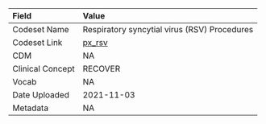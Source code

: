 |Field            |Value                                        |
|:----------------|:--------------------------------------------|
|Codeset Name     |Respiratory syncytial virus (RSV) Procedures |
|Codeset Link     |[px_rsv](https://github.com/PEDSnet/Variable-Dictionary/blob/main/procedure/px_rsv.csv)|
|CDM              |NA                                           |
|Clinical Concept |RECOVER                                      |
|Vocab            |NA                                           |
|Date Uploaded    |2021-11-03                                   |
|Metadata         |NA                                           |
